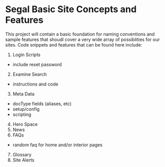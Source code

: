 # Segal Basic Site Concepts and Features
This project will contain a basic foundation for naming conventions and sample features that shoudl cover a very wide array of possiblities for our sites. Code snippets and features that can be found here include:
1. Login Scripts
  * include reset password
2. Examine Search
  * instructions and code
3. Meta Data
  * docType fields (aliases, etc)
  * setup/config
  * scripting
4. Hero Space
5. News
6. FAQs
  * random faq for home and/or interior pages
7. Glossary
8. Site Alerts

